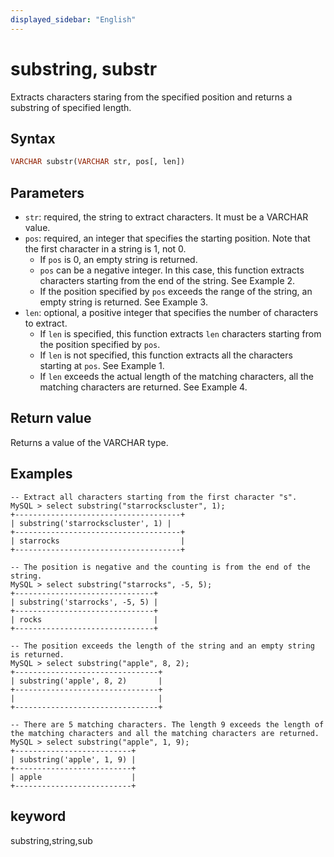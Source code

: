 ```yaml
---
displayed_sidebar: "English"
---
```


# substring, substr



Extracts characters staring from the specified position and returns a substring of specified length.

## Syntax

```Haskell
VARCHAR substr(VARCHAR str, pos[, len])
```

## Parameters

- `str`: required, the string to extract characters. It must be a VARCHAR value.
- `pos`: required, an integer that specifies the starting position. Note that the first character in a string is 1, not 0.
  - If `pos` is 0, an empty string is returned.
  - `pos` can be a negative integer. In this case, this function extracts characters starting from the end of the string. See Example 2.
  - If the position specified by `pos` exceeds the range of the string, an empty string is returned. See Example 3.
- `len`: optional, a positive integer that specifies the number of characters to extract.
  - If `len` is specified, this function extracts `len` characters starting from the position specified by `pos`.
  - If `len` is not specified, this function extracts all the characters starting at `pos`. See Example 1.
  - If `len` exceeds the actual length of the matching characters, all the matching characters are returned. See Example 4.

## Return value

Returns a value of the VARCHAR type.

## Examples

```Plain Text
-- Extract all characters starting from the first character "s".
MySQL > select substring("starrockscluster", 1);
+-------------------------------------+
| substring('starrockscluster', 1) |
+-------------------------------------+
| starrocks                           |
+-------------------------------------+

-- The position is negative and the counting is from the end of the string.
MySQL > select substring("starrocks", -5, 5);
+-------------------------------+
| substring('starrocks', -5, 5) |
+-------------------------------+
| rocks                         |
+-------------------------------+

-- The position exceeds the length of the string and an empty string is returned.
MySQL > select substring("apple", 8, 2);
+--------------------------------+
| substring('apple', 8, 2)       |
+--------------------------------+
|                                |
+--------------------------------+

-- There are 5 matching characters. The length 9 exceeds the length of the matching characters and all the matching characters are returned.
MySQL > select substring("apple", 1, 9);
+--------------------------+
| substring('apple', 1, 9) |
+--------------------------+
| apple                    |
+--------------------------+
```

## keyword

substring,string,sub
